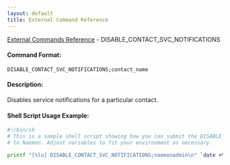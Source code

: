 ```yaml
---
layout: default
title: External Command Reference
---
```


<!--
************************************************
* AUTO GENERATED PAGE - USE ./update SCRIPT
************************************************
-->

<span class="glyphicon glyphicon-arrow-up"></span><a href="index.html"> External Commands Reference</a> - DISABLE_CONTACT_SVC_NOTIFICATIONS<br>

#### Command Format:

`DISABLE_CONTACT_SVC_NOTIFICATIONS;contact_name`

#### Description:

Disables service notifications for a particular contact.

#### Shell Script Usage Example:

```sh
#!/bin/sh
# This is a sample shell script showing how you can submit the DISABLE_CONTACT_SVC_NOTIFICATIONS command
# to Naemon. Adjust variables to fit your environment as necessary.

printf "[%lu] DISABLE_CONTACT_SVC_NOTIFICATIONS;naemonadmin\n" `date +%s` > /var/lib/naemon/naemon.cmd
```
